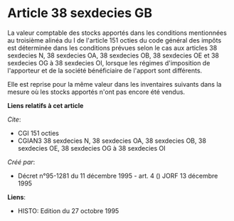 # Article 38 sexdecies GB

La valeur comptable des stocks apportés dans les conditions mentionnées au troisième alinéa du I de l'article 151 octies du
code général des impôts est déterminée dans les conditions prévues selon le cas aux articles 38 sexdecies N, 38 sexdecies OA,
38 sexdecies OB, 38 sexdecies OE et 38 sexdecies OG à 38 sexdecies OI, lorsque les régimes d'imposition de l'apporteur et de
la société bénéficiaire de l'apport sont différents.

Elle est reprise pour la même valeur dans les inventaires suivants dans la mesure où les stocks apportés n'ont pas encore été
vendus.

**Liens relatifs à cet article**

_Cite_:

  - CGI 151 octies
  - CGIAN3 38 sexdecies N, 38 sexdecies OA, 38 sexdecies OB, 38 sexdecies OE, 38 sexdecies OG à 38 sexdecies OI

_Créé par_:

  - Décret n°95-1281 du 11 décembre 1995 - art. 4 () JORF 13 décembre 1995

**Liens**:

  - HISTO: Edition du 27 octobre 1995
